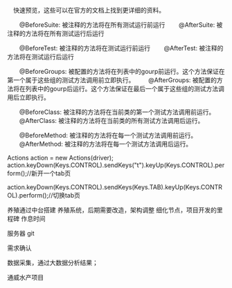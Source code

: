 　快速预览，这些可以在官方的文档上找到更详细的资料。

　　@BeforeSuite:        被注释的方法将在所有测试运行前运行
　　@AfterSuite:        被注释的方法将在所有测试运行后运行

　　@BeforeTest:        被注释的方法将在测试运行前运行
　　@AfterTest:        被注释的方法将在测试运行后运行

　　@BeforeGroups:        被配置的方法将在列表中的gourp前运行。这个方法保证在第一个属于这些组的测试方法调用前立即执行。
　　@AfterGroups:        被配置的方法将在列表中的gourp后运行。这个方法保证在最后一个属于这些组的测试方法调用后立即执行。

　　@BeforeClass:        被注释的方法将在当前类的第一个测试方法调用前运行。
　　@AfterClass:        被注释的方法将在当前类的所有测试方法调用后运行。

　　@BeforeMethod:        被注释的方法将在每一个测试方法调用前运行。
　　@AfterMethod:        被注释的方法将在每一个测试方法调用后运行。


Actions action = new Actions(driver);
action.keyDown(Keys.CONTROL).sendKeys("t").keyUp(Keys.CONTROL).perform();//新开一个tab页

action.keyDown(Keys.CONTROL).sendKeys(Keys.TAB).keyUp(Keys.CONTROL).perform();//切换tab页


养殖通过中台搭建
养殖系统，后期需要改造，架构调整
细化节点，项目开发的里程碑
作息时间

服务器
git 

需求确认

数据采集，通过大数据分析结果；

通威水产项目